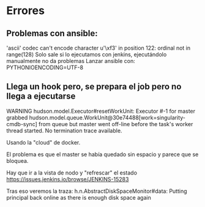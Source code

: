 # Errores
## Problemas con ansible:
'ascii' codec can't encode character u'\xf3' in position 122: ordinal not in range(128)
Solo sale si lo ejecutamos con jenkins, ejecutándolo manualmente no da problemas
Lanzar ansible con:
PYTHONIOENCODING=UTF-8


## Llega un hook pero, se prepara el job pero no llega a ejecutarse
WARNING hudson.model.Executor#resetWorkUnit: Executor #-1 for master grabbed hudson.model.queue.WorkUnit@30e74488[work=singularity-cmdb-sync] from queue but master went off-line before the task's worker thread started. No termination trace available.

Usando la "cloud" de docker.

El problema es que el master se había quedado sin espacio y parece que se bloquea.

Hay que ir a la vista de nodo y "refrescar" el estado
https://issues.jenkins.io/browse/JENKINS-15283

Tras eso veremos la traza:
h.n.AbstractDiskSpaceMonitor#data: Putting principal back online as there is enough disk space again
